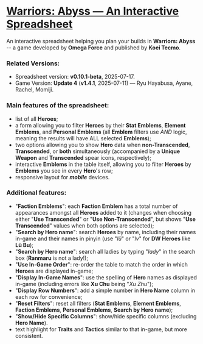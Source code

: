  # [Warriors: Abyss — An Interactive Spreadsheet](https://wynathan.github.io/wynathan-abyss/)

 An interactive spreadsheet helping you plan your builds in **Warriors: Abyss** -- a game developed by **Omega Force** and published by **Koei Tecmo**.

 ### Related Versions:
  - Spreadsheet version: **v0.10.1-beta**, 2025-07-17.
  - Game Version: **Update 4** (**v1.4.1**, 2025-07-11) — Ryu Hayabusa, Ayane, Rachel, Momiji. 
 
 ### Main features of the spreadsheet:
   - list of all **Heroes**;
   - a form allowing you to filter **Heroes** by their **Stat Emblems**, **Element Emblems**, and **Personal Emblems** (all **Emblem** filters use _AND_ logic, meaning the results will have ALL selected **Emblems**);
   - two options allowing you to show **Hero** data when **non-Transcended**, **Transcended**, or **both** simultaneously (accompanied by a **Unique Weapon** and **Transcended** spear icons, respectively);
   - interactive **Emblems** in the table itself, allowing you to filter **Heroes** by **Emblems** you see in every **Hero**'s row;
   - responsive layout for ***mobile*** devices.

 ### Additional features:
   - "**Faction Emblems**": each **Faction Emblem** has a total number of appearances amongst all **Heroes** added to it (changes when choosing either "**Use Transcended**" or "**Use Non-Transcended**", but shows "**Use Transcended**" values when both options are selected);
   - "**Search by Hero name**": search **Heroes** by name, including their names in-game and their names in pinyin (use "_lü_" or "_lv_" for **DW Heroes** like **Lü Bu**);
   - "**Search by Hero name**": search all ladies by typing "_lady_" in the search box (**Ranmaru** is not a lady!);
   - "**Use In-Game Order**": re-order the table to match the order in which **Heroes** are displayed in-game;
   - "**Display In-Game Names**": use the spelling of **Hero** names as displayed in-game (including errors like **Xu Chu** being "_Xu Zhu_");
   - "**Display Row Numbers**": add a simple number in **Hero Name** column in each row for convenience;
   - "**Reset Filters**": reset all filters (**Stat Emblems**, **Element Emblems**, **Faction Emblems**, **Personal Emblems**, **Search by Hero name**);
   - "**Show/Hide Specific Columns**": show/hide specific columns (excluding **Hero Name**).
   - text highlight for **Traits** and **Tactics** similar to that in-game, but more consistent.

